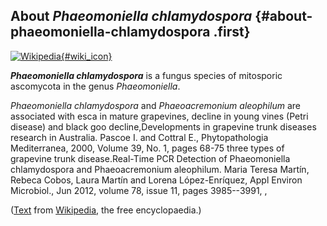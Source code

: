 About *Phaeomoniella chlamydospora* {#about-phaeomoniella-chlamydospora .first}
-----------------------------------

[![Wikipedia](/img/wikipedia_logo_v2_en.png){#wiki_icon}](http://en.wikipedia.org/wiki/Phaeomoniella_chlamydospora)

***Phaeomoniella chlamydospora*** is a fungus species of mitosporic
ascomycota in the genus *Phaeomoniella*.

*Phaeomoniella chlamydospora* and *Phaeoacremonium aleophilum* are
associated with esca in mature grapevines, decline in young vines (Petri
disease) and black goo decline,Developments in grapevine trunk diseases
research in Australia. Pascoe I. and Cottral E., Phytopathologia
Mediterranea, 2000, Volume 39, No. 1, pages 68-75 three types of
grapevine trunk disease.Real-Time PCR Detection of Phaeomoniella
chlamydospora and Phaeoacremonium aleophilum. Maria Teresa Martín,
Rebeca Cobos, Laura Martín and Lorena López-Enríquez, Appl Environ
Microbiol., Jun 2012, volume 78, issue 11, pages 3985--3991, ,

([Text](http://en.wikipedia.org/wiki/Phaeomoniella_chlamydospora) from
[Wikipedia](http://en.wikipedia.org/), the free encyclopaedia.)
